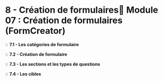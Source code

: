 # 8 - Création de formulaires📘 **Module 07 : Création de formulaires (FormCreator)**



💡 **7.1 - Les catégories de formulaire**



💡 **7.2 - Création de formulaire**



💡 **7.3 - Les sections et les types de questions**



💡 **7.4 - Les cibles**




